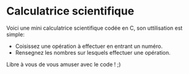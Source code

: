 # Calculatrice scientifique
Voici une mini calculatrice scientifique codée en C, son uttilisation est simple:
  - Coisissez une opération à effectuer en entrant un numéro.
  - Rensegnez les nombres sur lesquels effectuer une opération.

Libre à vous de vous amuser avec le code ! ;)
